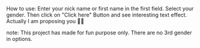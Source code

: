 How to use:
Enter your nick name or first name in the first field.
Select your gender.
Then click on "Click here" Button and see interesting text effect.
Actually I am proposing you 🙈🙈


note: 
This project has made for fun purpose only. 
There are no 3rd gender in options.
